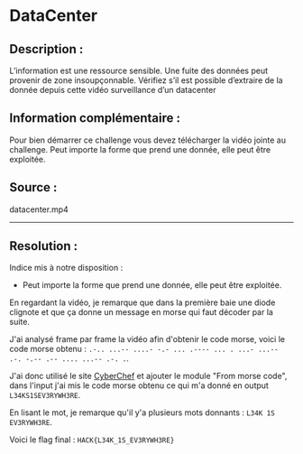 # DataCenter

## Description :
L’information est une ressource sensible. Une fuite des données peut provenir de zone insoupçonnable. Vérifiez s’il est possible d’extraire de la donnée depuis cette vidéo surveillance d’un datacenter

## Information complémentaire : 
Pour bien démarrer ce challenge vous devez télécharger la vidéo jointe au challenge.
Peut importe la forme que prend une donnée, elle peut être exploitée.

## Source :
datacenter.mp4

---

## Resolution : 
Indice mis à notre disposition :
- Peut importe la forme que prend une donnée, elle peut être exploitée.

En regardant la vidéo, je remarque que dans la première baie une diode clignote et que ça donne un message en morse qui faut décoder par la suite. 

J'ai analysé frame par frame la vidéo afin d'obtenir le code morse, voici le code morse obtenu : `.-.. ...-- ....- -.- ... .---- ... . ...- ...-- .-. -.-- .-- .... ...-- .-. .`.

J'ai donc utilisé le site [CyberChef](https://gchq.github.io/CyberChef/) et ajouter le module "From morse code", dans l'input j'ai mis le code morse obtenu ce qui m'a donné en output `L34KS1SEV3RYWH3RE`.

En lisant le mot, je remarque qu'il y'a plusieurs mots donnants : `L34K 1S EV3RYWH3RE`.

Voici le flag final : `HACK{L34K_1S_EV3RYWH3RE}`